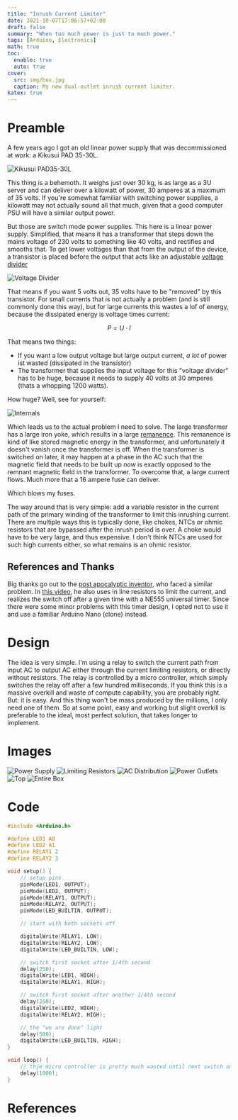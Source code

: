 ```yaml
---
title: "Inrush Current Limiter"
date: 2021-10-07T17:06:57+02:00
draft: false
summary: "When too much power is just to much power."
tags: [Arduino, Electronics]
math: true
toc:
  enable: true
  auto: true
cover:
  src: img/box.jpg
  caption: My new dual-outlet inrush current limiter.
katex: true
---
```


# Preamble

A few years ago I got an old linear power supply that was decommissioned at work: a Kikusui PAD 35-30L.

![Kikusui PAD35-30L](external/pad35-30L.jpg)

This thing is a behemoth. It weighs just over 30 kg, is as large as a 3U server and can deliver over a kilowatt of power, 30 amperes at a maximum of 35 volts. If you're somewhat familiar with switching power supplies, a kilowatt may not actually sound all that much, given that a good computer PSU will have a similar output power.

But those are switch mode power supplies. This here is a linear power supply. Simplified, that means it has a transformer that steps down the mains voltage of 230 volts to something like 40 volts, and rectifies and smooths that. To get lower voltages than that from the output of the device, a transistor is placed before the output that acts like an adjustable [voltage divider](https://en.wikipedia.org/wiki/Voltage_divider)

![Voltage Divider](external/divider.svg)

That means if you want 5 volts out, 35 volts have to be "removed" by this transistor. For small currents that is not actually a problem (and is still commonly done this way), but for large currents this wastes a lof of energy, because the dissipated energy is voltage times current:

$$
P = U \cdot I
$$

That means two things:

- If you want a low output voltage but large output current, _a lot_ of power ist wasted (dissipated in the transistor)
- The transformer that supplies the input voltage for this "voltage divider" has to be huge, because it needs to supply 40 volts at 30 amperes (thats a whopping 1200 watts).

How huge? Well, see for yourself:

![Internals](external/internal.jpg)

Which leads us to the actual problem I need to solve. The large transformer has a large iron yoke, which results in a large [remanence](https://en.wikipedia.org/wiki/Remanence). This remanence is kind of like stored magnetic energy in the transformer, and unfortunately it doesn't vanish once the transformer is off. When the transformer is switched on later, it may happen at a phase in the AC such that the magnetic field that needs to be built up _now_ is exactly opposed to the remnant magnetic field in the transformer. To overcome that, a large current flows. Much more that a 16 ampere fuse can deliver.

Which blows my fuses.

The way around that is very simple: add a variable resistor in the current path of the primary winding of the transformer to limit this inrushing current. There are multiple ways this is typically done, like chokes, NTCs or ohmic resistors that are bypassed after the inrush period is over. A choke would have to be very large, and thus expensive. I don't think NTCs are used for such high currents either, so what remains is an ohmic resistor.

## References and Thanks

Big thanks go out to the [post apocalyptic inventor](https://www.youtube.com/@ThePostApocalypticInventor), who faced a similar problem. In [this video](https://youtu.be/S8zTjm61v5Y?feature=shared&t=1392), he also uses in line resistors to limit the current, and realizes the switch off after a given time with a NE555 universal timer. Since there were some minor problems with this timer design, I opted not to use it and use a familiar Arduino Nano (clone) instead.

# Design

The idea is very simple. I'm using a relay to switch the current path from input AC to output AC either through the current limiting resistors, or directly without resistors. The relay is controlled by a micro controller, which simply switches the relay off after a few hundred milliseconds. If you think this is a massive overkill and waste of compute capability, you are probably right. But: it is easy. And this thing won't be mass produced by the millions, I only need one of them. So at some point, easy and working but slight overkill is preferable to the ideal, most perfect solution, that takes longer to implement.

# Images

![Power Supply](img/PSU-controller.jpg)
![Limiting Resistors](img/load-resistors.jpg)
![AC Distribution](img/AC-distribution.jpg)
![Power Outlets](img/sockets.jpg)
![Top](img/top-view.jpg)
![Entire Box](img/box.jpg)

# Code

```c
#include <Arduino.h>

#define LED1 A0
#define LED2 A1
#define RELAY1 2
#define RELAY2 3

void setup() {
    // setup pins
    pinMode(LED1, OUTPUT);
    pinMode(LED2, OUTPUT);
    pinMode(RELAY1, OUTPUT);
    pinMode(RELAY2, OUTPUT);
    pinMode(LED_BUILTIN, OUTPUT);

    // start with both sockets off

    digitalWrite(RELAY1, LOW);
    digitalWrite(RELAY2, LOW);
    digitalWrite(LED_BUILTIN, LOW);

    // switch first socket after 1/4th second
    delay(250);
    digitalWrite(LED1, HIGH);
    digitalWrite(RELAY1, HIGH);

    // switch first socket after another 1/4th second
    delay(250);
    digitalWrite(LED2, HIGH);
    digitalWrite(RELAY2, HIGH);

    // the "we are done" light
    delay(500);
    digitalWrite(LED_BUILTIN, HIGH);
}

void loop() {
    // thje micro controller is pretty much wasted until next switch on
    delay(1000);
}
```

# References
